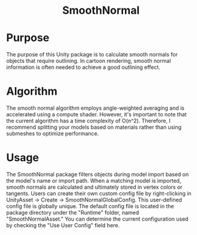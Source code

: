 <div align="center">
  
  # SmoothNormal
</div>

# Purpose
The purpose of this Unity package is to calculate smooth normals for objects that require outlining. In cartoon rendering, smooth normal information is often needed to achieve a good outlining effect.
# Algorithm
The smooth normal algorithm employs angle-weighted averaging and is accelerated using a compute shader. However, it's important to note that the current algorithm has a time complexity of O(n^2). Therefore, I recommend splitting your models based on materials rather than using submeshes to optimize performance.
# Usage
The SmoothNormal package filters objects during model import based on the model's name or import path. When a matching model is imported, smooth normals are calculated and ultimately stored in vertex colors or tangents. Users can create their own custom config file by right-clicking in UnityAsset -> Create -> SmoothNormalGlobalConfig. This user-defined config file is globally unique. The default config file is located in the package directory under the "Runtime" folder, named "SmoothNormalAsset." You can determine the current configuration used by checking the "Use User Config" field here.
